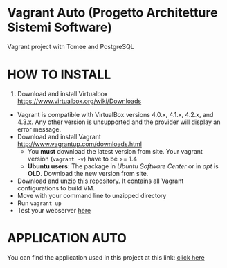 Vagrant Auto (Progetto Architetture Sistemi Software)
===========

Vagrant project with Tomee and PostgreSQL



HOW TO INSTALL
===========

1. Download and install Virtualbox https://www.virtualbox.org/wiki/Downloads
  * Vagrant is compatible with VirtualBox versions 4.0.x, 4.1.x, 4.2.x, and 4.3.x. Any other version is unsupported and the provider will display an error message.
* Download and install Vagrant http://www.vagrantup.com/downloads.html
  * You **must** download the latest version from site. Your vagrant version (`vagrant -v`) have to be >= 1.4
  * **Ubuntu users:** The package in *Ubuntu Software Center* or in *apt* is **OLD**. Download the new version from site.
* Download and unzip [this repository](https://github.com/Takeno/Vagrant4SIW/archive/master.zip). It contains all Vagrant configurations to build VM.
* Move with your command line to unzipped directory
* Run `vagrant up`
* Test your webserver [here](http://192.168.33.10:8080/Auto/faces/index.jsp)


APPLICATION AUTO
===========

You can find the application used in this project at this link:
[click here](https://github.com/zell92/Auto)
